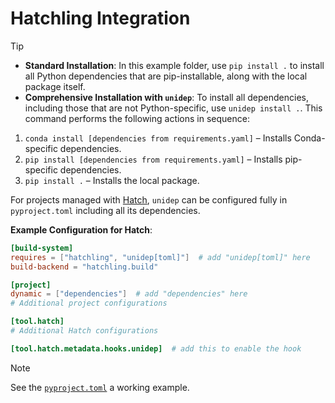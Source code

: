 # Hatchling Integration

> [!TIP]
> - **Standard Installation**: In this example folder, use `pip install .` to install all Python dependencies that are pip-installable, along with the local package itself.
> - **Comprehensive Installation with `unidep`**: To install all dependencies, including those that are not Python-specific, use `unidep install .`. This command performs the following actions in sequence:
>  1. `conda install [dependencies from requirements.yaml]` – Installs Conda-specific dependencies.
>  2. `pip install [dependencies from requirements.yaml]` – Installs pip-specific dependencies.
>  3. `pip install .` – Installs the local package.

For projects managed with [Hatch](https://hatch.pypa.io/), `unidep` can be configured fully in `pyproject.toml` including all its dependencies.

**Example Configuration for Hatch**:

```toml
[build-system]
requires = ["hatchling", "unidep[toml]"]  # add "unidep[toml]" here
build-backend = "hatchling.build"

[project]
dynamic = ["dependencies"]  # add "dependencies" here
# Additional project configurations

[tool.hatch]
# Additional Hatch configurations

[tool.hatch.metadata.hooks.unidep]  # add this to enable the hook
```

> [!NOTE]
> See the [`pyproject.toml`](pyproject.toml) a working example.
